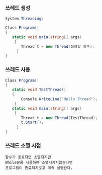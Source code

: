 
### 쓰레드 생성
```C#
System.Threading; 

Class Program()
{
   static void main(string[] args)
    {
       Thread t = new Thread(실행할 함수);
     }
}
```
### 쓰레드 사용 
```C#
Class Program()
{
   static void TestThread()
   {
       Console.WriteLine("Hello Thread");
    }
   static void main(string[] args)
    {
       Thread t = new Thread(TestThread);
       t.Start();
     }
} 
```
### 쓰레드 소멸 시점
```Text
함수가 종료되면 소멸되지만
While문을 사용하여 소멸시키지않는다면
프로그램이 종료되지않고 계속 실행된다.
```

